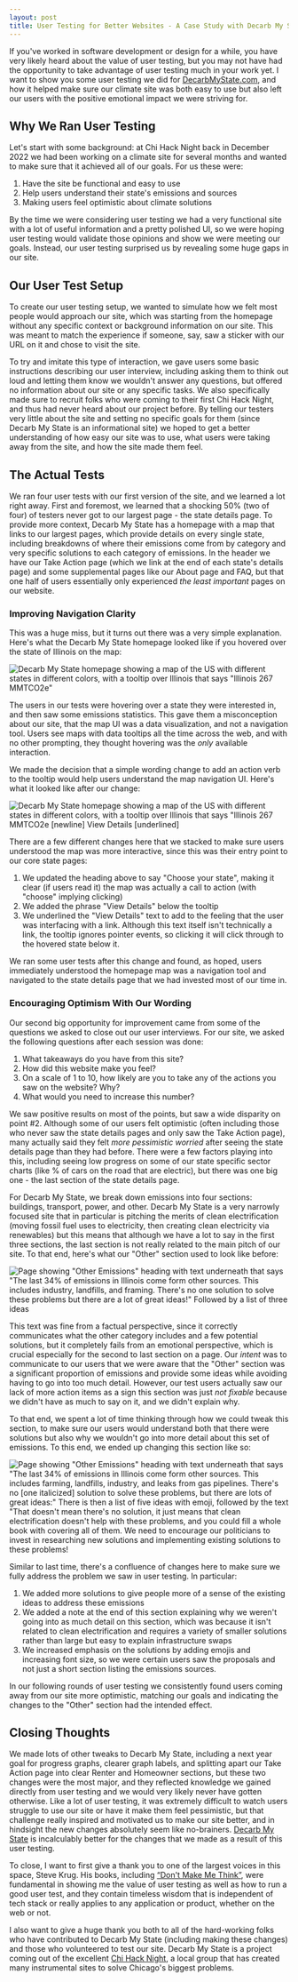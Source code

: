 ```yaml
---
layout: post
title: User Testing for Better Websites - A Case Study with Decarb My State
---
```


If you've worked in software development or design for a while, you have very likely heard about the value of user testing, but you may not have had the opportunity to take advantage of user testing much in your work yet. I want to show you some user testing we did for [DecarbMyState.com](https://decarbmystate.com), and how it helped make sure our climate site was both easy to use but also left our users with the positive emotional impact we were striving for.

## Why We Ran User Testing

Let's start with some background: at Chi Hack Night back in December 2022 we had been working on
a climate site for several months and wanted to make sure that it achieved all of our goals. For us
these were:

1. Have the site be functional and easy to use
1. Help users understand their state's emissions and sources
1. Making users feel optimistic about climate solutions

By the time we were considering user testing we had a very functional site with a lot of useful
information and a pretty polished UI, so we were hoping user testing would validate those
opinions and show we were meeting our goals. Instead, our user testing surprised us by revealing
some huge gaps in our site.

## Our User Test Setup

To create our user testing setup, we wanted to simulate how we felt most people would approach our
site, which was starting from the homepage without any specific context or background information on
our site. This was meant to match the experience if someone, say, saw a sticker with our URL on it
and chose to visit the site.

To try and imitate this type of interaction, we gave users some basic instructions describing our user
interview, including asking them to think out loud and letting them know we wouldn't answer any
questions, but offered no information about our site or any specific tasks. We also specifically
made sure to recruit folks who were coming to their first Chi Hack Night, and thus had never heard
about our project before. By telling our testers very little about the site and setting no specific
goals for them (since Decarb My State is an informational site) we hoped to get a better
understanding of how easy our site was to use, what users were taking away from the site, and how
the site made them feel.

## The Actual Tests

We ran four user tests with our first version of the site, and we learned a lot right away. First
and foremost, we learned that a shocking 50% (two of four) of testers never got to our largest page -
the state details page. To provide more context, Decarb My State has a homepage with a map that
links to our largest pages, which provide details on every single state, including breakdowns of
where their emissions come from by category and very specific solutions to each category of
emissions. In the header we have our Take Action page (which we link at the end of each state's
details page) and some supplemental pages like our About page and FAQ, but that one half of users
essentially only experienced _the least important_ pages on our website.

### Improving Navigation Clarity

This was a huge miss, but it turns out there was a very simple explanation. Here's what the
Decarb My State homepage looked like if you hovered over the state of Illinois on the map:

<img src="/post-assets/user-stories-decarb/map-tooltip-before.webp"
    loading="lazy"
    alt='Decarb My State homepage showing a map of the US with different states in different colors,
        with a tooltip over Illinois that says "Illinois 267 MMTCO2e"'>

<!--
  PR for old screenshots: https://github.com/chihacknight/decarbonize-my-state/pull/118
  Commit: 489f751
-->

The users in our tests were hovering over a state they were interested in, and then saw some
emissions statistics. This gave them a misconception about our site, that the map UI was a data
visualization, and not a navigation tool. Users see maps with data tooltips all the time across the
web, and with no other prompting, they thought hovering was the _only_ available interaction.

We made the decision that a simple wording change to add an action verb to the tooltip would help
users understand the map navigation UI. Here's what it looked like after our change:

<img
    src="/post-assets/user-stories-decarb/map-tooltip-after.webp"
    loading="lazy"
    alt='Decarb My State homepage showing a map of the US with different states in different colors,
        with a tooltip over Illinois that says "Illinois 267 MMTCO2e [newline] View Details [underlined]'>

There are a few different changes here that we stacked to make sure users understood the map was
more interactive, since this was their entry point to our core state pages:

1. We updated the heading above to say "Choose your state", making it clear (if users read it)
  the map was actually a call to action (with "choose" implying clicking)
1. We added the phrase "View Details" below the tooltip
1. We underlined the "View Details" text to add to the feeling that the user was interfacing with a
link. Although this text itself isn't technically a link, the tooltip ignores pointer events, so
clicking it will click through to the hovered state below it.

We ran some user tests after this change and found, as hoped, users immediately understood
the homepage map was a navigation tool and navigated to the state details page that we had invested
most of our time in.

### Encouraging Optimism With Our Wording

Our second big opportunity for improvement came from some of the questions we asked to close out our
user interviews. For our site, we asked the following questions after each session was done:

1. What takeaways do you have from this site?
1. How did this website make you feel?
1. On a scale of 1 to 10, how likely are you to take any of the actions you saw on the website? Why?
1. What would you need to increase this number?

We saw positive results on most of the points, but saw a wide disparity on point #2. Although
some of our users felt optimistic (often including those who never saw the state details pages and
only saw the Take Action page), many actually said they felt _more pessimistic worried_ after seeing
the state details page than they had before. There were a few factors playing into this, including
seeing low progress on some of our state specific sector charts (like % of cars on the road that
are electric), but there was one big one - the last section of the state details page.

For Decarb My State, we break down emissions into four sections: buildings, transport, power, and
other. Decarb My State is a very narrowly focused site that in particular is pitching the merits of
clean electrification (moving fossil fuel uses to electricity, then creating clean electricity via
renewables) but this means that although we have a lot to say in the first three sections, the last
section is not really related to the main pitch of our site. To that end, here's what our "Other"
section used to look like before:

<img
    src="/post-assets/user-stories-decarb/other-before.webp"
    loading="lazy"
    alt='Page showing "Other Emissions" heading with text underneath that says
        "The last 34% of emissions in Illinois come form other sources. This includes industry,
        landfills, and framing. There&apos;s no one solution to solve these problems but there are
        a lot of great ideas!" Followed by a list of three ideas'
    >


This text was fine from a factual perspective, since it correctly communicates what the other
category includes and a few potential solutions, but it completely fails from an emotional
perspective, which is crucial especially for the second to last section on a page. Our _intent_ was
to communicate to our users that we were aware that the "Other" section was a significant proportion
of emissions and provide some ideas while avoiding having to go into too much detail. However, our
test users actually saw our lack of more action items as a sign this section was just
_not fixable_ because we didn't have as much to say on it, and we didn't explain why.

To that end, we spent a lot of time thinking through how we could tweak this section, to make sure
our users would understand both that there were solutions but also why we wouldn't go into more
detail about this set of emissions. To this end, we ended up changing this section like so:

<img
    src="/post-assets/user-stories-decarb/other-after.webp"
    loading="lazy"
    alt='Page showing "Other Emissions" heading with text underneath that says "The last 34% of
        emissions in Illinois come form other sources. This includes farming, landfills, industry,
        and leaks from gas pipelines. There&apos;s no [one italicized] solution to solve these
        problems, but there are lots of great ideas:" There is then a list of five ideas with emoji,
        followed by the text "That doesn&apos;t mean there&apos;s no solution, it just means that
        clean electrification doesn&apos;t help with these problems, and you could fill a whole book
        with covering all of them. We need to encourage our politicians to invest in researching new
        solutions and implementing existing solutions to these problems!'
    >

Similar to last time, there's a confluence of changes here to make sure we fully address the
problem we saw in user testing. In particular:

1. We added more solutions to give people more of a sense of the existing ideas to address these
emissions
1. We added a note at the end of this section explaining why we weren't going into as much detail
on this section, which was because it isn't related to clean electrification and requires a variety
of smaller solutions rather than large but easy to explain infrastructure swaps
1. We increased emphasis on the solutions by adding emojis and increasing font size, so we were
certain users saw the proposals and not just a short section listing the emissions
sources.

In our following rounds of user testing we consistently found users coming away from our site more
optimistic, matching our goals and indicating the changes to the "Other" section had the
intended effect.

## Closing Thoughts

We made lots of other tweaks to Decarb My State, including a next year goal for progress graphs,
clearer graph labels, and splitting apart our Take Action page into clear Renter and Homeowner
sections, but these two changes were the most major, and they reflected knowledge we gained directly
from user testing and we would very likely never have gotten otherwise. Like a lot of user testing, it
was extremely difficult to watch users struggle to use our site or have it make them feel
pessimistic, but that challenge really inspired and motivated us to make our site better, and in
hindsight the new changes absolutely seem like no-brainers. [Decarb My State](https://decarbmystate.com/)
is incalculably better for the changes that we made as a result of this user testing.

To close, I want to first give a thank you to one of the largest voices in this space, Steve Krug.
His books, including [&ldquo;Don't Make Me Think&rdquo;](https://sensible.com/dont-make-me-think/),
were fundamental in showing me the value of user testing as well as how to run a good user test, and
they contain timeless wisdom that is independent of tech stack or really applies to any application
or product, whether on the web or not.

I also want to give a huge thank you both to all of the hard-working folks who have contributed to
Decarb My State (including making these changes) and those who volunteered to test our site. Decarb
My State is a project coming out of the excellent [Chi Hack Night](https://chihacknight.org/), a
local group that has created many instrumental sites to solve Chicago's biggest problems.
